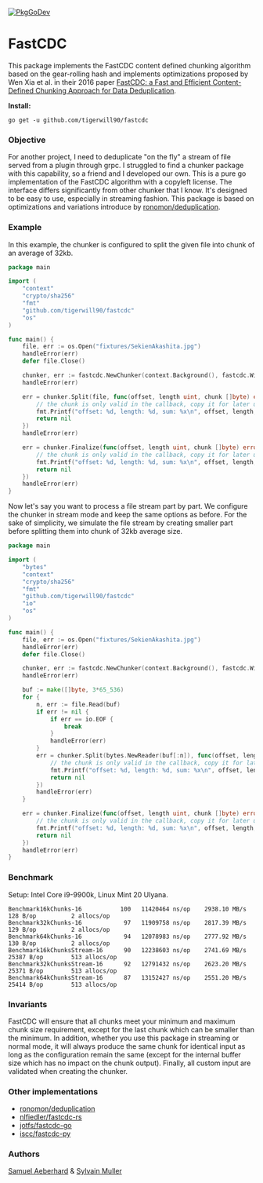 [![PkgGoDev](https://pkg.go.dev/badge/github.com/tigerwill90/fastcdc?tab=doc)](https://pkg.go.dev/github.com/tigerwill90/fastcdc?tab=doc)
# FastCDC
This package implements the FastCDC content defined chunking algorithm based on the gear-rolling hash and implements optimizations proposed by Wen Xia et al. in their 2016 paper [FastCDC:
a Fast and Efficient Content-Defined Chunking Approach for Data Deduplication](https://www.usenix.org/system/files/conference/atc16/atc16-paper-xia.pdf).

**Install:**
````
go get -u github.com/tigerwill90/fastcdc
````

### Objective
For another project, I need to deduplicate "on the fly" a stream of file served from a plugin through grpc. I struggled to find a chunker package
with this capability, so a friend and I developed our own. This is a pure go implementation of the FastCDC algorithm with a copyleft license. 
The interface differs significantly from other chunker that I know. It's designed to be easy to use, especially in streaming fashion.
This package is based on optimizations and variations introduce by [ronomon/deduplication](https://github.com/ronomon/deduplication). 

### Example

In this example, the chunker is configured to split the given file into chunk of an average of 32kb.
````go
package main

import (
	"context"
	"crypto/sha256"
	"fmt"
	"github.com/tigerwill90/fastcdc"
	"os"
)

func main() {
	file, err := os.Open("fixtures/SekienAkashita.jpg")
	handleError(err)
	defer file.Close()

	chunker, err := fastcdc.NewChunker(context.Background(), fastcdc.With32kChunks())
	handleError(err)

	err = chunker.Split(file, func(offset, length uint, chunk []byte) error {
		// the chunk is only valid in the callback, copy it for later use
		fmt.Printf("offset: %d, length: %d, sum: %x\n", offset, length, sha256.Sum256(chunk))
		return nil
	})
	handleError(err)

	err = chunker.Finalize(func(offset, length uint, chunk []byte) error {
		// the chunk is only valid in the callback, copy it for later use
		fmt.Printf("offset: %d, length: %d, sum: %x\n", offset, length, sha256.Sum256(chunk))
		return nil
	})
	handleError(err)
}
````

Now let's say you want to process a file stream part by part. We configure the chunker in stream mode and keep the
same options as before. For the sake of simplicity, we simulate the file stream by creating 
smaller part before splitting them into chunk of 32kb average size.
````go
package main

import (
	"bytes"
	"context"
	"crypto/sha256"
	"fmt"
	"github.com/tigerwill90/fastcdc"
	"io"
	"os"
)

func main() {
	file, err := os.Open("fixtures/SekienAkashita.jpg")
	handleError(err)
	defer file.Close()

	chunker, err := fastcdc.NewChunker(context.Background(), fastcdc.WithStreamMode(), fastcdc.With32kChunks())
	handleError(err)

	buf := make([]byte, 3*65_536)
	for {
		n, err := file.Read(buf)
		if err != nil {
			if err == io.EOF {
				break
			}
			handleError(err)
		}
		err = chunker.Split(bytes.NewReader(buf[:n]), func(offset, length uint, chunk []byte) error {
			// the chunk is only valid in the callback, copy it for later use
			fmt.Printf("offset: %d, length: %d, sum: %x\n", offset, length, sha256.Sum256(chunk))
			return nil
		})
		handleError(err)
	}

	err = chunker.Finalize(func(offset, length uint, chunk []byte) error {
		// the chunk is only valid in the callback, copy it for later use
		fmt.Printf("offset: %d, length: %d, sum: %x\n", offset, length, sha256.Sum256(chunk))
		return nil
	})
	handleError(err)
}
````

### Benchmark
Setup: Intel Core i9-9900k, Linux Mint 20 Ulyana.
````
Benchmark16kChunks-16           100	  11420464 ns/op	2938.10 MB/s	     128 B/op	       2 allocs/op
Benchmark32kChunks-16            97	  11909758 ns/op	2817.39 MB/s	     129 B/op	       2 allocs/op
Benchmark64kChunks-16            94	  12078983 ns/op	2777.92 MB/s	     130 B/op	       2 allocs/op
Benchmark16kChunksStream-16      90	  12238603 ns/op	2741.69 MB/s	   25387 B/op	     513 allocs/op
Benchmark32kChunksStream-16      92	  12791432 ns/op	2623.20 MB/s	   25371 B/op	     513 allocs/op
Benchmark64kChunksStream-16      87	  13152427 ns/op	2551.20 MB/s	   25414 B/op	     513 allocs/op
````

### Invariants
FastCDC will ensure that all chunks meet your minimum and maximum chunk size requirement, except for the last chunk which can
be smaller than the minimum. In addition, whether you use this package in streaming or normal mode, it will always produce the same
chunk for identical input as long as the configuration remain the same (except for the internal buffer size which has no impact 
on the chunk output). Finally, all custom input are validated when creating the chunker.

### Other implementations
- [ronomon/deduplication](https://github.com/ronomon/deduplication)
- [nlfiedler/fastcdc-rs](https://github.com/nlfiedler/fastcdc-rs)
- [jotfs/fastcdc-go](https://github.com/jotfs/fastcdc-go)
- [iscc/fastcdc-py](https://github.com/iscc/fastcdc-py)

### Authors
[Samuel Aeberhard](https://github.com/isam2k) & [Sylvain Muller](https://github.com/tigerwill90)